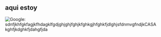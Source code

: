 ## aqui estoy
![Google: sdnfjkhfgkfagjkfhdagklfgdjghjghjfghjkfghkgjhfghkfjdlghjsfdnmvgfndjkCASAkghfjkdghkfjdahgfjda](https://www.google.com)